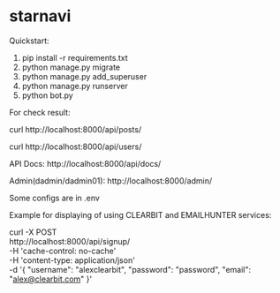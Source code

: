 # starnavi 

Quickstart:
1. pip install -r requirements.txt 
2. python manage.py migrate
3. python manage.py add_superuser
4. python manage.py runserver
5. python bot.py

For check result:

curl http://localhost:8000/api/posts/

curl http://localhost:8000/api/users/


API Docs:
http://localhost:8000/api/docs/

Admin(dadmin/dadmin01):
http://localhost:8000/admin/ 

Some configs are in .env

Example for displaying of using CLEARBIT and EMAILHUNTER services:

curl -X POST \
  http://localhost:8000/api/signup/ \
  -H 'cache-control: no-cache' \
  -H 'content-type: application/json' \
  -d '{
  "username": "alexclearbit",
  "password": "password",
  "email": "alex@clearbit.com"
}'